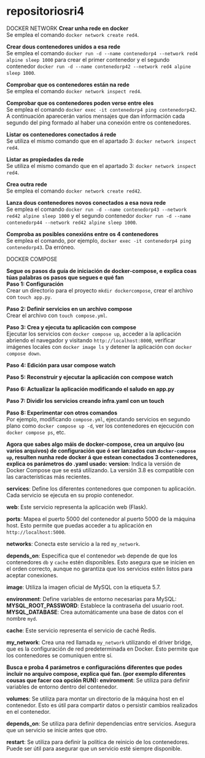# repositoriosri4

 DOCKER NETWORK
 **Crear unha rede en docker**  
  Se emplea el comando `docker network create red4`.

 **Crear dous contenedores unidos a esa rede**  
  Se emplea el comando `docker run -d --name contenedorp4 --network red4 alpine sleep 1000` para crear el primer contenedor y el segundo contenedor `docker run -d --name contenedorp42 --network red4 alpine sleep 1000`.

 **Comprobar que os contenedores están na rede**  
  Se emplea el comando `docker network inspect red4`.

 **Comprobar que os contenedores poden verse entre eles**  
  Se emplea el comando `docker exec -it contenedorp4 ping contenedorp42`. A continuación aparecerán varios mensajes que dan información cada segundo del ping formado al haber una conexión entre os contenedores.

 **Listar os contenedores conectados á rede**  
  Se utiliza el mismo comando que en el apartado 3: `docker network inspect red4`.

 **Listar as propiedades da rede**  
  Se utiliza el mismo comando que en el apartado 3: `docker network inspect red4`.

 **Crea outra rede**  
  Se emplea el comando `docker network create red42`.

 **Lanza dous contenedores novos conectados a esa nova rede**  
  Se emplea el comando `docker run -d --name contenedorp43 --network red42 alpine sleep 1000` y el segundo contenedor `docker run -d --name contenedorp44 --network red42 alpine sleep 1000`.

 **Comproba as posibles conexións entre os 4 contenedores**  
  Se emplea el comando, por ejemplo, `docker exec -it contenedorp4 ping contenedorp43`. Da erróneo.

DOCKER COMPOSE

 **Segue os pasos da guía de iniciación de docker-compose, e explica coas túas palabras os pasos que segues e qué fan**  
   **Paso 1: Configuración**  
    Crear un directorio para el proyecto `mkdir dockercompose`, crear el archivo con `touch app.py`.
  
   **Paso 2: Definir servicios en un archivo compose**  
    Crear el archivo con `touch compose.yml`.
  
   **Paso 3: Crea y ejecuta tu aplicación con compose**  
    Ejecutar los servicios con `docker compose up`, acceder a la aplicación abriendo el navegador y visitando `http://localhost:8000`, verificar imágenes locales con `docker image ls` y detener la aplicación con `docker compose down`.
  
   **Paso 4: Edición para usar compose watch**  
    
   **Paso 5: Reconstruir y ejecutar la aplicación con compose watch**  
  
   **Paso 6: Actualizar la aplicación modificando el saludo en app.py**  
  
   **Paso 7: Dividir los servicios creando infra.yaml con un touch**  
  
   **Paso 8: Experimentar con otros comandos**  
    Por ejemplo, modificando `compose.yml`, ejecutando servicios en segundo plano como `docker compose up -d`, ver los contenedores en ejecución con `docker compose ps`, etc.

**Agora que sabes algo máis de docker-compose, crea un arquivo (ou varios arquivos) de configuración que ó ser lanzados cun `docker-compose up`, resulten nunha rede docker á que estean conectados 3 contenedores, explica os parámetros do .yaml usado:**
   **version**: Indica la versión de Docker Compose que se está utilizando. La versión 3.8 es compatible con las características más recientes.
  
   **services**: Define los diferentes contenedores que componen tu aplicación. Cada servicio se ejecuta en su propio contenedor.
  
   **web**: Este servicio representa la aplicación web (Flask).
  
   **ports**: Mapea el puerto 5000 del contenedor al puerto 5000 de la máquina host. Esto permite que puedas acceder a tu aplicación en `http://localhost:5000`.
  
   **networks**: Conecta este servicio a la red `my_network`.
  
   **depends_on**: Especifica que el contenedor `web` depende de que los contenedores `db` y `cache` estén disponibles. Esto asegura que se inicien en el orden correcto, aunque no garantiza que los servicios estén listos para aceptar conexiones.
  
   **image**: Utiliza la imagen oficial de MySQL con la etiqueta 5.7.
  
   **environment**: Define variables de entorno necesarias para MySQL:
     **MYSQL_ROOT_PASSWORD**: Establece la contraseña del usuario root.
     **MYSQL_DATABASE**: Crea automáticamente una base de datos con el nombre `myd`.
  
   **cache**: Este servicio representa el servicio de caché Redis.
  
   **my_network**: Crea una red llamada `my_network` utilizando el driver bridge, que es la configuración de red predeterminada en Docker. Esto permite que los contenedores se comuniquen entre sí.

**Busca e proba 4 parámetros e configuracións diferentes que podes incluir no arquivo compose, explica qué fan. (por exemplo diferentes cousas que facer coa opción RUN):**
   **environment**: Se utiliza para definir variables de entorno dentro del contenedor.
  
   **volumes**: Se utiliza para montar un directorio de la máquina host en el contenedor. Esto es útil para compartir datos o persistir cambios realizados en el contenedor.
  
   **depends_on**: Se utiliza para definir dependencias entre servicios. Asegura que un servicio se inicie antes que otro.
  
   **restart**: Se utiliza para definir la política de reinicio de los contenedores. Puede ser útil para asegurar que un servicio esté siempre disponible.


